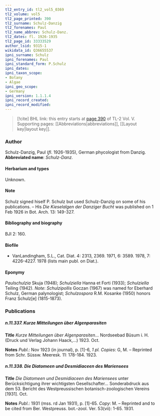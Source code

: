 ```yaml
---
tl2_entry_id: tl2_vol5_0369
tl2_volume: vol5
tl2_page_printed: 390
tl2_surname: Schulz-Danzig
tl2_forenames: Paul
tl2_name_abbrev: Schulz-Danz.
tl2_dates: fl. 1926-1935
tl2_page_id: 33333529
author_lsid: 9315-1
wikidata_id: Q36655537
ipni_surname: Schulz
ipni_forenames: Paul
ipni_standard_form: P.Schulz
ipni_dates: 
ipni_taxon_scope: 
- Botany
- Algae
ipni_geo_scope: 
- Germany
ipni_version: 1.1.1.4
ipni_record_created: 
ipni_record_modified:
---
```



> [!cite] BHL link: this entry starts at [page 390](https://www.biodiversitylibrary.org/page/33333529) of TL-2 Vol. V.
> Supporting pages: [[Abbreviations|abbreviations]], [[Layout key|layout key]].

### Author

Schulz-Danzig, Paul (*fl*. 1926-1935), German phycologist from Danzig. 
**Abbreviated name**: *Schulz-Danz.*

#### Herbarium and types

Unknown.

#### Note

Schulz signed hiself P. Schulz but used Schulz-Danzig on some of his publications. – His *Die Kieselalgen der Danziger Bucht* was published on 1 Feb 1926 in Bot. Arch. 13: 149-327.

#### Bibliography and biography

BJI 2: 160.

#### Biofile

- VanLandingham, S.L., Cat. Diat. 4: 2313, 2369. 1971, 6: 3589. 1978, 7: 4226-4227. 1978 (lists main publ. on Diat.).

#### Eponymy

*Paulschulzia* Skuja (1948); *Schulziella* Hanna et Forti (1933); *Schulziella* Teiling (1942). *Note*: *Schulzipollis* Goczan (1967) was named for Eberhard Schulz, German palynologist; *Schulzospora* R.M. Kosanke (1950) honors Franz Schulz\[e\] (1815-1873).

### Publications

##### n.11.337. Kurze Mitteilungen über Algenparasiten

**Title**
*Kurze Mitteilungen über Algenparasiten*... Nordseebad Büsum i. H. (Druck und Verlag Johann Haack,...) 1923. Oct.

**Notes**
*Publ*.: Nov 1923 (in journal), p. \[1\]-6, *1 pl. Copies*: G, M. – Reprinted from Schr. Süssw. Meeresk. 11: 178-184. 1923.

##### n.11.338. Die Diatomeen und Desmidiaceen des Mariensees

**Title**
*Die Diatomeen und Desmidiaceen des Mariensees* unter Berücksichtigung ihrer wichtigsten Gesellschafter... Sonderabdruck aus dem 53. Bericht des Westpreussischen botanisch-zoologischen Vereins \[1931\]. Oct.

**Notes**
*Publ*.: 1931 (mss. rd Jan 1931), p. \[1\]-65. *Copy*: M. – Reprinted and to be cited from Ber. Westpreuss. bot.-zool. Ver. 53(vii): 1-65. 1931.

